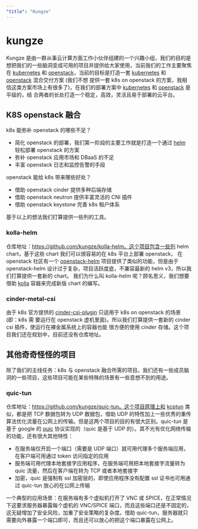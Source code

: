 ```yaml
---
"title": "Kungze"
---
```


# kungze

Kungze 是由一群从事云计算方面工作小伙伴组建的一个兴趣小组，我们的目的是想把我们的一些脑洞变成可用的项目并提供给大家使用，当前我们的工作主要聚焦在
[kubernetes][k8s] 和 [openstack][openstack]，当前的目标是打造一套 [kubernetes][k8s] 和 [openstack][openstack] 混合交付方案 (我们不想
提供一套 k8s on openstack 的方案，我相信这类方案市场上有很多了)，在我们的部署方案中 [kubernetes][k8s] 和 [openstack][openstack] 是平级的，结
合两者的长处打造一个稳定，高效，灵活且易于部署的云平台。

## K8S openstack 融合

k8s 能弥补 openstack 的哪些不足？

* 简化 openstack 的部署，我们第一阶段的主要工作就是打造一个通过 [helm][helm] 轻松部署 openstack 的方案
* 弥补 openstack 应用市场和 DBaaS 的不足
* 丰富 openstack 日志和监控告警的手段

openstack 能给 k8s 带来哪些好处？

* 借助 openstack cinder 提供多种后端存储
* 借助 openstack neutron 提供丰富灵活的 CNI 插件
* 借助 openstack keystone 完善 k8s 租户体系

基于以上的想法我们打算提供一些列的工具。

### kolla-helm

仓库地址：https://github.com/kungze/kolla-helm。这个项目包含一些列 helm chart，基于这些 chart 我们可以很容易的在 k8s 平台上部署 openstack，
在 openstack 社区有一个 [openstack-helm][openstack-helm] 项目提供了类似的功能，但是由于
openstack-helm 设计过于复杂，项目活跃度底，不兼容最新的 helm v3，所以我们打算提供一套新的 chart。
我们为什么叫 kolla-helm 呢？顾名思义，我们想要借助 [kolla][kolla] 容器来完成新版 chart 的编写。

### cinder-metal-csi

由于 k8s 官方提供的 [cinder-csi-plugin][cinder-csi-plugin] 只适用于 k8s on openstack 的场景 (即：k8s 需
要运行在 openstack 虚机里面)。所以我们打算提供一套新的 cinder csi 插件，使运行在裸金属系统上的容器也能
很方便的使用 cinder 存储。这个项目我们还在规划中，目前还没有仓库地址。

## 其他奇奇怪怪的项目

除了我们的主线任务：k8s 与 openstack 融合所需的项目。我们还有一些成员脑洞的一些项目，这些项目可能在某些特殊的场景有一些意想不到的用途。

### quic-tun

仓库地址：https://github.com/kungze/quic-tun。这个项目原理上和 [kcptun](https://github.com/xtaci/kcptun) 类似，都是把 TCP 数据包转为 UDP 数据包，借助 UDP 的特性加上一些优秀的重传算法优化流量在公网上的传输。但是这两个项目的目的有很大区别。quic-tun 是基于 google 的 [quic](https://www.chromium.org/quic/) 协议实现的（quic 是基于 UDP 的）。其不光有优化网络传输的功能，还有很大其他特性：

* 在服务端仅开启一个端口（需要是 UDP 端口）就可用代理多个服务端应用，在客户端可用通过 token 访问指定的应用
* 服务端可用代理本地套接字应用程序，在服务端可用把本地套接字流量转为 quic 流量，然后在客户端在转为 TCP 或者本地套接字
* 加密，quic 是强制有 ssl 加密层的，即使应用程序没有配置 ssl 证书也可用通过 quic-tun 放心的在公网上传输

一个典型的应用场景：在服务端有多个虚拟机打开了 VNC 或 SPICE，在正常情况下这要求服务器暴露每个虚机的 VNC/SPICE 端口，而且这些端口还是不固定的，这无疑增加了安全风险，加重了安全策略的复杂度。借助 quic-tun，服务器就只需要向外暴露一个端口即可，而且还可以放心的把这个端口暴露在公网上。

[openstack]: https://docs.openstack.org
[k8s]: https://kubernetes.io/docs/home
[helm]: https://helm.sh
[openstack-helm]: https://docs.openstack.org/openstack-helm/latest
[kolla]: https://docs.openstack.org/kolla/latest
[cinder-csi-plugin]: https://github.com/kubernetes/cloud-provider-openstack/blob/master/docs/cinder-csi-plugin/using-cinder-csi-plugin.md
